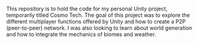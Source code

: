 This repository is to hold the code for my personal Unity project, temporarily titled Cosmo Tech. The goal of this project was to explore the different multiplayer functions offered by Unity and how to create a P2P (peer-to-peer) network. I was also looking to learn about world generation and how to integrate the mechanics of biomes and weather.
